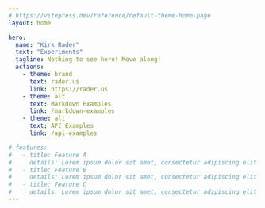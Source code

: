 ```yaml
---
# https://vitepress.dev/reference/default-theme-home-page
layout: home

hero:
  name: "Kirk Rader"
  text: "Experiments"
  tagline: Nothing to see here! Move along!
  actions:
    - theme: brand
      text: rader.us
      link: https://rader.us
    - theme: alt
      text: Markdown Examples
      link: /markdown-examples
    - theme: alt
      text: API Examples
      link: /api-examples

# features:
#   - title: Feature A
#     details: Lorem ipsum dolor sit amet, consectetur adipiscing elit
#   - title: Feature B
#     details: Lorem ipsum dolor sit amet, consectetur adipiscing elit
#   - title: Feature C
#     details: Lorem ipsum dolor sit amet, consectetur adipiscing elit
---
```

